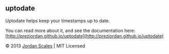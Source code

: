 ## uptodate

Uptodate helps keep your timestamps up to date.

You can read more about it, and see the documentation here: [http://prezjordan.github.io/uptodate](http://prezjordan.github.io/uptodate)

&copy; 2013 [Jordan Scales](http://jordanscales.com) | MIT Licensed
